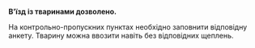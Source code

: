 **В'їзд із тваринами дозволено.** 

На контрольно-пропускних пунктах необхідно заповнити відповідну анкету. Тварину можна ввозити навіть без відповідних щеплень.

